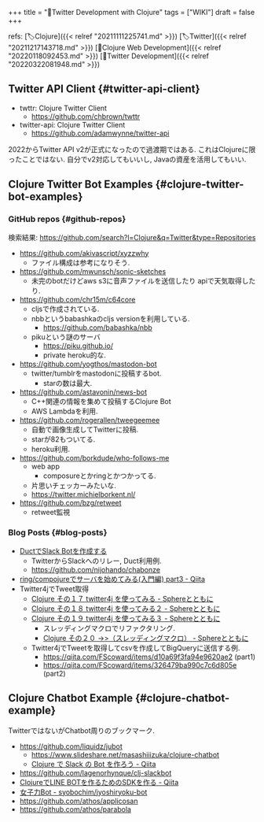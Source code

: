 +++
title = "📝Twitter Development with Clojure"
tags = ["WIKI"]
draft = false
+++

refs: [🏷Clojure]({{< relref "20211111225741.md" >}}) [🏷Twitter]({{< relref "20211217143718.md" >}}) [📝Clojure Web Development]({{< relref "20220118092453.md" >}}) [📂Twitter Development]({{< relref "20220322081948.md" >}})


## Twitter API Client {#twitter-api-client}

-   twttr: Clojure Twitter Client
    -   <https://github.com/chbrown/twttr>
-   twitter-api: Clojure Twitter Client
    -   <https://github.com/adamwynne/twitter-api>

2022からTwitter API v2が正式になったので過渡期ではある.
これはClojureに限ったことではない.
自分でv2対応してもいいし, Javaの資産を活用してもいい.


## Clojure Twitter Bot Examples {#clojure-twitter-bot-examples}


### GitHub repos {#github-repos}

検索結果: <https://github.com/search?l=Clojure&q=Twitter&type=Repositories>

-   <https://github.com/akivascript/xyzzwhy>
    -   ファイル構成は参考になりそう.
-   <https://github.com/mwunsch/sonic-sketches>
    -   未完のbotだけどaws s3に音声ファイルを送信したり apiで天気取得したり.
-   <https://github.com/chr15m/c64core>
    -   cljsで作成されている.
    -   nbbというbabashkaのcljs versionを利用している.
        -   <https://github.com/babashka/nbb>
    -   pikuという謎のサーバ
        -   <https://piku.github.io/>
        -   private heroku的な.
-   <https://github.com/yogthos/mastodon-bot>
    -   twitter/tumblrをmastodonに投稿するbot.
        -   starの数は最大.
-   <https://github.com/astavonin/news-bot>
    -   C++関連の情報を集めて投稿するClojure Bot
    -   AWS Lambdaを利用.
-   <https://github.com/rogerallen/tweegeemee>
    -   自動で画像生成してTwitterに投稿.
    -   starが82もついてる.
    -   heroku利用.
-   <https://github.com/borkdude/who-follows-me>
    -   web app
        -   composureとかringとかつかってる.
    -   片思いチェッカーみたいな.
    -   <https://twitter.michielborkent.nl/>
-   <https://github.com/bzg/retweet>
    -   retweet監視


### Blog Posts {#blog-posts}

-   [DuctでSlack Botを作成する](https://blog.nijohando.jp/post/clojure-duct-slack-bot/)
    -   TwitterからSlackへのリレー, Duct利用例.
    -   <https://github.com/nijohando/chabonze>
-   [ring/compojureでサーバを始めてみる(入門編) part3 - Qiita](https://qiita.com/func-hs/items/738eff7d384236d276bd)
-   Twitter4jでTweet取得
    -   [Clojure その１７ twitter4j を使ってみる - Sphereとともに](https://fscoward.hateblo.jp/entry/2013/12/26/003808)
    -   [Clojure その１８ twitter4j を使ってみる２ - Sphereとともに](https://fscoward.hateblo.jp/entry/2013/12/26/221708)
    -   [Clojure その１９ twitter4j を使ってみる３ - Sphereとともに](https://fscoward.hateblo.jp/entry/2013/12/26/230333)
        -   スレッディングマクロでリファクタリング.
        -   [Clojure その２０ -&gt;&gt;（スレッディングマクロ） - Sphereとともに](https://fscoward.hateblo.jp/entry/2013/12/28/032821)
    -   Twitter4jでTweetを取得してcsvを作成してBigQueryに送信する例.
        -   <https://qiita.com/FScoward/items/d10a69f3fa94e9620ae2> (part1)
        -   <https://qiita.com/FScoward/items/326479ba990c7c6d805e> (part2)


## Clojure Chatbot Example {#clojure-chatbot-example}

TwitterではないがChatbot周りのブックマーク.

-   <https://github.com/liquidz/jubot>
    -   <https://www.slideshare.net/masashiiizuka/clojure-chatbot>
    -   [Clojure で Slack の Bot を作ろう - Qiita](https://qiita.com/uochan/items/b934ff9536aa4948a261)
-   <https://github.com/lagenorhynque/clj-slackbot>
-   [ClojureでLINE BOTを作るためのSDKを作る - Qiita](https://qiita.com/xorphitus/items/2df261ac5951d09a436b)
-   [女子力Bot -  syobochim/jyoshiryoku-bot](https://github.com/syobochim/jyoshiryoku-bot)
-   <https://github.com/athos/applicosan>
-   <https://github.com/athos/parabola>
